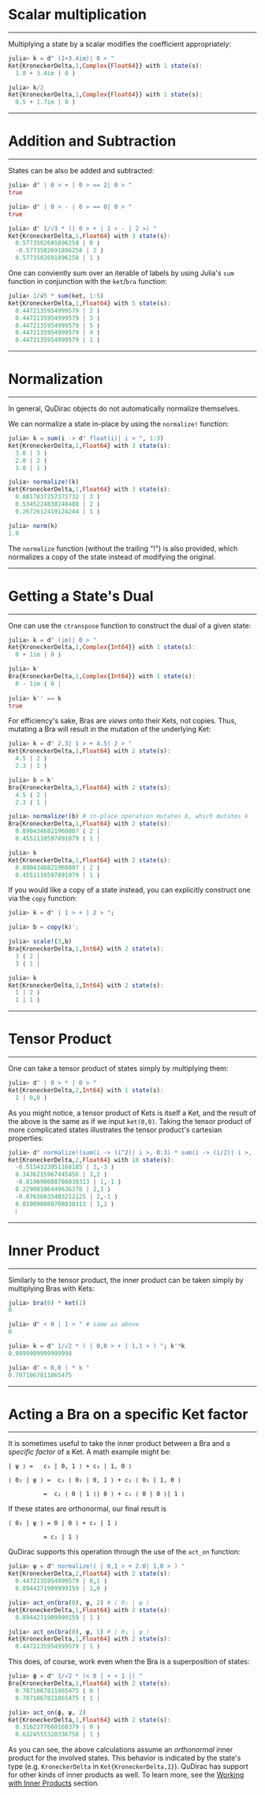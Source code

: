 # Scalar multiplication
---

Multiplying a state by a scalar modifies the coefficient appropriately:

```julia
julia> k = d" (1+3.4im)| 0 > "
Ket{KroneckerDelta,1,Complex{Float64}} with 1 state(s):
  1.0 + 3.4im | 0 ⟩

julia> k/2
Ket{KroneckerDelta,1,Complex{Float64}} with 1 state(s):
  0.5 + 1.7im | 0 ⟩
```

---
# Addition and Subtraction
---

States can be also be added and subtracted:

```julia
julia> d" | 0 > + | 0 > == 2| 0 > "
true

julia> d" | 0 > - | 0 > == 0| 0 > "
true

julia> d" 1/√3 * (| 0 > + | 1 > - | 2 >) "
Ket{KroneckerDelta,1,Float64} with 3 state(s):
  0.5773502691896258 | 0 ⟩
  -0.5773502691896258 | 2 ⟩
  0.5773502691896258 | 1 ⟩
```

One can conviently sum over an iterable of labels by using Julia's `sum` function in conjunction with the `ket`/`bra` function:

```julia
julia> 1/√5 * sum(ket, 1:5)
Ket{KroneckerDelta,1,Float64} with 5 state(s):
  0.4472135954999579 | 2 ⟩
  0.4472135954999579 | 3 ⟩
  0.4472135954999579 | 5 ⟩
  0.4472135954999579 | 4 ⟩
  0.4472135954999579 | 1 ⟩
```

---
# Normalization
---

In general, QuDirac objects do not automatically normalize themselves.

We can normalize a state in-place by using the `normalize!` function:

```julia
julia> k = sum(i -> d" float(i)| i > ", 1:3)
Ket{KroneckerDelta,1,Float64} with 3 state(s):
  3.0 | 3 ⟩
  2.0 | 2 ⟩
  1.0 | 1 ⟩

julia> normalize!(k)
Ket{KroneckerDelta,1,Float64} with 3 state(s):
  0.8017837257372732 | 3 ⟩
  0.5345224838248488 | 2 ⟩
  0.2672612419124244 | 1 ⟩

julia> norm(k)
1.0
```

The `normalize` function (without the trailing "!") is also provided, which normalizes a copy of the state instead of modifying the original.

---
# Getting a State's Dual
---

One can use the `ctranspose` function to construct the dual of a given state:

```julia
julia> k = d" (im)| 0 > "
Ket{KroneckerDelta,1,Complex{Int64}} with 1 state(s):
  0 + 1im | 0 ⟩

julia> k'
Bra{KroneckerDelta,1,Complex{Int64}} with 1 state(s):
  0 - 1im ⟨ 0 |
  
julia> k'' == k
true
```

For efficiency's sake, Bras are *views* onto their Kets, not copies. Thus, mutating a Bra will result in the mutation of the underlying Ket:

```julia
julia> k = d" 2.3| 1 > + 4.5| 2 > "
Ket{KroneckerDelta,1,Float64} with 2 state(s):
  4.5 | 2 ⟩
  2.3 | 1 ⟩

julia> b = k'
Bra{KroneckerDelta,1,Float64} with 2 state(s):
  4.5 ⟨ 2 |
  2.3 ⟨ 1 |

julia> normalize!(b) # in-place operation mutates b, which mutates k
Bra{KroneckerDelta,1,Float64} with 2 state(s):
  0.8904346821960807 ⟨ 2 |
  0.4551110597891079 ⟨ 1 |

julia> k
Ket{KroneckerDelta,1,Float64} with 2 state(s):
  0.8904346821960807 | 2 ⟩
  0.4551110597891079 | 1 ⟩
```

If you would like a copy of a state instead, you can explicitly construct one via the `copy` function:

```julia
julia> k = d" | 1 > + | 2 > ";

julia> b = copy(k)';

julia> scale!(3,b)
Bra{KroneckerDelta,1,Int64} with 2 state(s):
  3 ⟨ 2 |
  3 ⟨ 1 |

julia> k
Ket{KroneckerDelta,1,Int64} with 2 state(s):
  1 | 2 ⟩
  1 | 1 ⟩
```

---
# Tensor Product
---

One can take a tensor product of states simply by multiplying them:

```julia
julia> d" | 0 > * | 0 > "
Ket{KroneckerDelta,2,Int64} with 1 state(s):
  1 | 0,0 ⟩
```

As you might notice, a tensor product of Kets is itself a Ket, and the result
of the above is the same as if we input `ket(0,0)`. Taking the tensor product of 
more complicated states illustrates the tensor product's cartesian properties:

```julia
julia> d" normalize!(sum(i -> (i^2)| i >, 0:3) * sum(i -> (i/2)| i >, -3:3)) "
Ket{KroneckerDelta,2,Float64} with 18 state(s):
  -0.5154323951168185 | 3,-3 ⟩
  0.3436215967445456 | 3,2 ⟩
  -0.019090088708030313 | 1,-1 ⟩
  0.22908106449636376 | 2,3 ⟩
  -0.07636035483212125 | 2,-1 ⟩
  0.019090088708030313 | 1,1 ⟩
  ⁞
```

---
# Inner Product
---

Similarly to the tensor product, the inner product can be taken simply by multiplying Bras with Kets:

```julia
julia> bra(0) * ket(1)
0

julia> d" < 0 | 1 > " # same as above
0

julia> k = d" 1/√2 * ( | 0,0 > + | 1,1 > ) "; k'*k
0.9999999999999998

julia> d" < 0,0 | * k "
0.7071067811865475
```

---
# Acting a Bra on a specific Ket factor
---

It is sometimes useful to take the inner product between a Bra and a *specific factor* of a Ket.
A math example might be:

```
| ψ ⟩ =   c₁ | 0, 1 ⟩ + c₂ | 1, 0 ⟩

⟨ 0₂ | ψ ⟩ =  c₁ ⟨ 0₂ | 0, 1 ⟩ + c₂ ⟨ 0₂ | 1, 0 ⟩

          =  c₁ ⟨ 0 | 1 ⟩| 0 ⟩ + c₂ ⟨ 0 | 0 ⟩| 1 ⟩
```

If these states are orthonormal, our final result is

```
⟨ 0₂ | ψ ⟩ = 0 | 0 ⟩ + c₂ | 1 ⟩ 
          
          = c₂ | 1 ⟩ 
```

QuDirac supports this operation through the use of the `act_on` function:

```julia
julia> ψ = d" normalize!( | 0,1 > + 2.0| 1,0 > ) "
Ket{KroneckerDelta,2,Float64} with 2 state(s):
  0.4472135954999579 | 0,1 ⟩
  0.8944271909999159 | 1,0 ⟩

julia> act_on(bra(0), ψ, 2) # ⟨ 0₂ | ψ ⟩
Ket{KroneckerDelta,1,Float64} with 2 state(s):
  0.8944271909999159 | 1 ⟩

julia> act_on(bra(0), ψ, 1) # ⟨ 0₁ | ψ ⟩
Ket{KroneckerDelta,1,Float64} with 2 state(s):
  0.4472135954999579 | 1 ⟩
```

This does, of course, work even when the Bra is a superposition of states:

```julia
julia> ϕ = d" 1/√2 * (< 0 | + < 1 |) "
Bra{KroneckerDelta,1,Float64} with 2 state(s):
  0.7071067811865475 ⟨ 0 |
  0.7071067811865475 ⟨ 1 |

julia> act_on(ϕ, ψ, 2)
Ket{KroneckerDelta,1,Float64} with 2 state(s):
  0.3162277660168379 | 0 ⟩
  0.6324555320336758 | 1 ⟩
```

As you can see, the above calculations assume an *orthonormal* inner product for the involved states. This behavior is indicated by the state's type (e.g. `KroneckerDelta` in `Ket{KroneckerDelta,1}`). QuDirac has support for other kinds of inner products as well. To learn more, see the [Working with Inner Products](inner_products.md) section.

